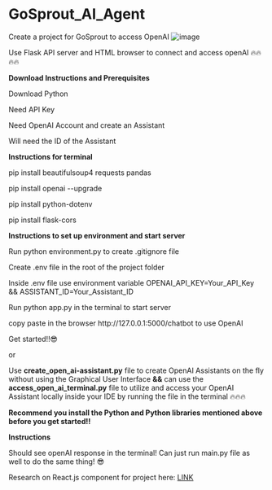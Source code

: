 # GoSprout_AI_Agent
Create a project for GoSprout to access OpenAI
![image](https://github.com/user-attachments/assets/2a3b539d-e5b0-4f07-aabd-7f18e4200e14)

Use Flask API server and HTML browser to connect and access openAI 🔥🔥🔥🔥
<p></p>
<p><strong>Download Instructions and Prerequisites</strong></p>
<p></p>
<p>Download Python</p>
<p></p>
<p>Need API Key</p>
<p></p>
<p>Need OpenAI Account and create an Assistant</p>
<p></p>
<p>Will need the ID of the Assistant</p>
<p></p>
<p><strong>Instructions for terminal</strong></p>
<p></p>
<p>pip install beautifulsoup4 requests pandas</p>
<p></p>
<p>pip install openai --upgrade</p>
<p></p>
<p>pip install python-dotenv</p>
<p></p>
<p>pip install flask-cors</p>
<p></p>
<p><strong>Instructions to set up environment and start server</strong></p>
<p></p>
<p>Run python environment.py to create .gitignore file</p>
<p></p>
<p>Create .env file in the root of the project folder</p>
<p></p>
<p>Inside .env file use environment variable OPENAI_API_KEY=Your_API_Key && ASSISTANT_ID=Your_Assistant_ID</p>
<p></p>
<p>Run python app.py in the terminal to start server</p>
<p></p>
<p>copy paste in the browser http://127.0.0.1:5000/chatbot to use OpenAI</p>
<p></p>
<p>Get started!!😎 </p>

or

Use <strong>create_open_ai-assistant.py</strong> file to create OpenAI Assistants on the fly without using the Graphical User Interface <strong>&&</strong> can use the <strong>access_open_ai_terminal.py</strong> file to utilize and access your OpenAI Assistant locally inside your IDE by running the file in the terminal 🔥🔥🔥
<p></p>
<p><strong>Recommend you install the Python and Python libraries mentioned above before you get started‼️</strong></p>
<p></p>
<p><strong>Instructions</strong></p>
<p></p>
<p></p>
<p></p>
<p>Should see openAI response in the terminal! Can just run main.py file as well to do the same thing! 😎</p>
<h7>Research on React.js component for project here: <a href="https://docs.google.com/document/d/15D7xWDa68y6lrX7Q2apizzNW2mDzHEwOqSkzOMEwktc/edit?usp=sharing" target="_blank" rel="noopener noreferrer">LINK</a></h7>



